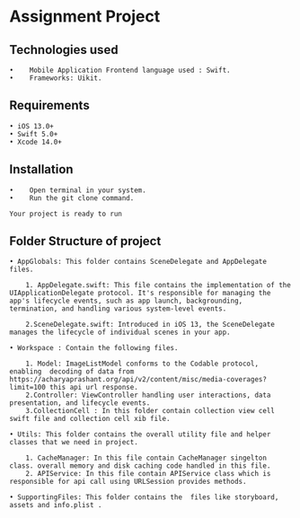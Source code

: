 
# Assignment Project


## Technologies used

    •    Mobile Application Frontend language used : Swift.
    •    Frameworks: Uikit.
    
## Requirements 

    • iOS 13.0+
    • Swift 5.0+
    • Xcode 14.0+

## Installation

    •    Open terminal in your system.
    •    Run the git clone command.
    
    Your project is ready to run


## Folder Structure of project

    • AppGlobals: This folder contains SceneDelegate and AppDelegate files.
    
        1. AppDelegate.swift: This file contains the implementation of the UIApplicationDelegate protocol. It's responsible for managing the app's lifecycle events, such as app launch, backgrounding, termination, and handling various system-level events.
           
        2.SceneDelegate.swift: Introduced in iOS 13, the SceneDelegate manages the lifecycle of individual scenes in your app.
       
    • Workspace : Contain the following files.
    
        1. Model: ImageListModel conforms to the Codable protocol, enabling  decoding of data from https://acharyaprashant.org/api/v2/content/misc/media-coverages?limit=100 this api url response.
        2.Controller: ViewController handling user interactions, data presentation, and lifecycle events.
        3.CollectionCell : In this folder contain collection view cell swift file and collection cell xib file.
    
    • Utils: This folder contains the overall utility file and helper classes that we need in project.
    
        1. CacheManager: In this file contain CacheManager singelton class. overall memory and disk caching code handled in this file.
        2. APIService: In this file contain APIService class which is responsible for api call using URLSession provides methods.
    
    • SupportingFiles: This folder contains the  files like storyboard, assets and info.plist .

